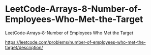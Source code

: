 # LeetCode-Arrays-8-Number-of-Employees-Who-Met-the-Target
LeetCode-Arrays-8-Number of Employees Who Met the Target

https://leetcode.com/problems/number-of-employees-who-met-the-target/description/
